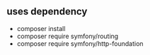 ## uses dependency
- composer install
- composer require symfony/routing
- composer require symfony/http-foundation


<!-- https://dbdiagram.io/d/649bb2b202bd1c4a5e2b9e60 -->